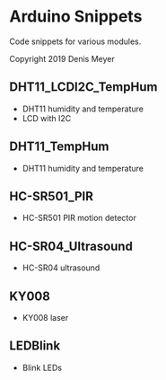 # Arduino Snippets

Code snippets for various modules.

Copyright 2019 Denis Meyer

## DHT11_LCDI2C_TempHum

* DHT11 humidity and temperature
* LCD with I2C

## DHT11_TempHum

* DHT11 humidity and temperature

## HC-SR501_PIR

* HC-SR501 PIR motion detector

## HC-SR04_Ultrasound

* HC-SR04 ultrasound

## KY008

* KY008 laser

## LEDBlink

* Blink LEDs
